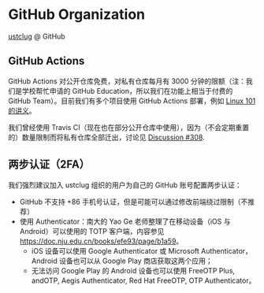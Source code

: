 # GitHub Organization

[ustclug](https://github.com/ustclug) @ GitHub

## GitHub Actions

GitHub Actions 对公开仓库免费，对私有仓库每月有 3000 分钟的限额（注：我们是学校帮忙申请的 GitHub Education，所以我们在功能上相当于付费的 GitHub Team）。目前我们有多个项目使用 GitHub Actions 部署，例如 [Linux 101 的讲义](https://github.com/ustclug/Linux101-docs)。

我们曾经使用 Travis CI（现在也在部分公开仓库中使用），因为（不会定期重置的）数量限制而将私有仓库全部迁出，讨论见 [Discussion #308](https://github.com/ustclug/discussions/issues/308).

## 两步认证（2FA）

我们强烈建议加入 ustclug 组织的用户为自己的 GitHub 账号配置两步认证：

- GitHub 不支持 +86 手机号认证，但是可能可以通过修改前端绕过限制（不推荐）
- 使用 Authenticator：南大的 Yao Ge 老师整理了在移动设备（iOS 与 Android）可以使用的 TOTP 客户端，内容参见 <https://doc.nju.edu.cn/books/efe93/page/b1a59>。
    - iOS 设备可以使用 Google Authenticator 或 Microsoft Authenticator，Android 设备也可以从 Google Play 商店获取这两个应用；
    - 无法访问 Google Play 的 Android 设备也可以使用 FreeOTP Plus, andOTP, Aegis Authenticator, Red Hat FreeOTP, OTP Authenticator。
